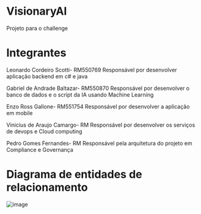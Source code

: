 ﻿# VisionaryAI
 Projeto para o challenge

# Integrantes

Leonardo Cordeiro Scotti- RM550769
Responsável por desenvolver aplicação backend em c# e java

Gabriel de Andrade Baltazar- RM550870
Responsável por desenvolver o banco de dados e o script da IA usando Machine Learning

Enzo Ross Gallone- RM551754
Responsável por desenvolver a aplicação em mobile

Vinicius de Araujo Camargo- RM
Responsável por desenvolver os serviços de devops e Cloud computing

Pedro Gomes Fernandes- RM
Responsável pela arquitetura do projeto em Compliance e Governança

# Diagrama de entidades de relacionamento 
![image](https://github.com/leocscotti/sprint2-java/assets/126523762/0372450b-8d7d-4ce2-8622-a5a997f231b0)
